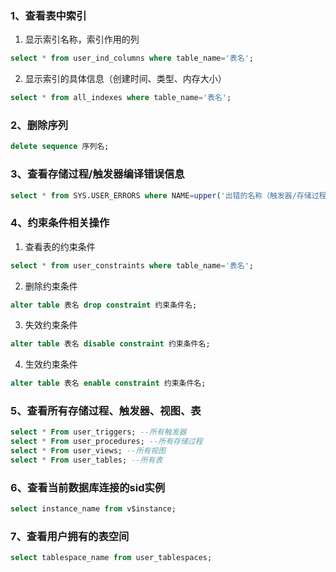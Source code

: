 ### 1、查看表中索引
1. 显示索引名称，索引作用的列
```sql
select * from user_ind_columns where table_name='表名';
```
2. 显示索引的具体信息（创建时间、类型、内存大小）
```sql
select * from all_indexes where table_name='表名';
```
### 2、删除序列
```sql
delete sequence 序列名;
```
### 3、查看存储过程/触发器编译错误信息
```sql
select * from SYS.USER_ERRORS where NAME=upper('出错的名称（触发器/存储过程m）');
```
### 4、约束条件相关操作
1. 查看表的约束条件
```sql
select * from user_constraints where table_name='表名';
```
2. 删除约束条件
```sql
alter table 表名 drop constraint 约束条件名;
```
3. 失效约束条件
```sql
alter table 表名 disable constraint 约束条件名;
```
4. 生效约束条件
```sql
alter table 表名 enable constraint 约束条件名;
```
### 5、查看所有存储过程、触发器、视图、表
```sql
select * From user_triggers; --所有触发器
select * From user_procedures; --所有存储过程
select * From user_views; --所有视图
select * From user_tables; --所有表
```
### 6、查看当前数据库连接的sid实例
```sql
select instance_name from v$instance;
```

### 7、查看用户拥有的表空间

```sql
select tablespace_name from user_tablespaces;
```

